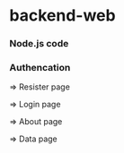 # backend-web

### Node.js code

### Authencation  

=> Resister page

=> Login page

=> About page

=> Data page
